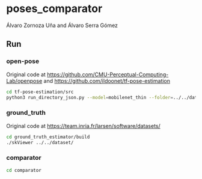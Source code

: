 # poses_comparator

Álvaro Zornoza Uña and Álvaro Serra Gómez

## Run

### open-pose 
Original code at https://github.com/CMU-Perceptual-Computing-Lab/openpose and https://github.com/ildoonet/tf-pose-estimation

```bash
cd tf-pose-estimation/src
python3 run_directory_json.py --model=mobilenet_thin --folder=../../dataset/
```
### ground_truth
Original code at https://team.inria.fr/larsen/software/datasets/

```bash
cd ground_truth_estimator/build
./skViewer ../../dataset/
```
### comparator

```bash
cd comparator
```

